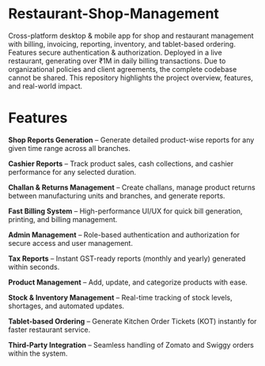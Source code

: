 # Restaurant-Shop-Management
Cross-platform desktop &amp; mobile app for shop and restaurant management with billing, invoicing, reporting, inventory, and tablet-based ordering. Features secure authentication &amp; authorization. Deployed in a live restaurant, generating over ₹1M in daily billing transactions.
Due to organizational policies and client agreements, the complete codebase cannot be shared. This repository highlights the project overview, features, and real-world impact.

# Features

**Shop Reports Generation** – Generate detailed product-wise reports for any given time range across all branches.

**Cashier Reports** – Track product sales, cash collections, and cashier performance for any selected duration.

**Challan & Returns Management** – Create challans, manage product returns between manufacturing units and branches, and generate reports.

**Fast Billing System** – High-performance UI/UX for quick bill generation, printing, and billing management.

**Admin Management** – Role-based authentication and authorization for secure access and user management.

**Tax Reports** – Instant GST-ready reports (monthly and yearly) generated within seconds.

**Product Management** – Add, update, and categorize products with ease.

**Stock & Inventory Management** – Real-time tracking of stock levels, shortages, and automated updates.

**Tablet-based Ordering** – Generate Kitchen Order Tickets (KOT) instantly for faster restaurant service.

**Third-Party Integration** – Seamless handling of Zomato and Swiggy orders within the system.
